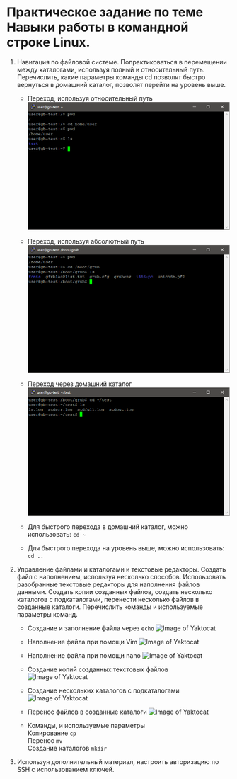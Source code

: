 # Практическое задание по теме Навыки работы в командной строке Linux.

1. Навигация по файловой системе. Попрактиковаться в перемещении между каталогами, используя полный и относительный путь. Перечислить, какие параметры команды cd позволят быстро вернуться в домашний каталог, позволят перейти на уровень выше.
 
    * Переход, используя относительный путь
    ![sample text](img/cd-1.PNG)
    
    * Переход, используя абсолютный путь
    ![sample text](img/cd-2.PNG)
    
    * Переход через домашний каталог
    ![sample text](img/cd-3.PNG)
    
    * Для быстрого перехода в домашний каталог, можно использовать: `cd ~`
    
    * Для быстрого перехода на уровень выше, можно использовать: `cd ..`

1. Управление файлами и каталогами и текстовые редакторы. Создать файл с наполнением, используя несколько способов. Использовать разобранные текстовые редакторы для наполнения файлов данными. Создать копии созданных файлов, создать несколько каталогов с подкаталогами, перенести несколько файлов в созданные каталоги. Перечислить команды и используемые параметры команд.

	* Создание и заполнение файла через `echo`
	![Image of Yaktocat](https://octodex.github.com/images/yaktocat.png)
    
	* Наполнение файла при помощи Vim
	![Image of Yaktocat](https://octodex.github.com/images/yaktocat.png)
    
    * Наполнение файла при помощи nano
	![Image of Yaktocat](https://octodex.github.com/images/yaktocat.png)
    
    * Создание копий созданных текстовых файлов
    ![Image of Yaktocat](https://octodex.github.com/images/yaktocat.png)
    
    * Создание нескольких каталогов с подкаталогами
    ![Image of Yaktocat](https://octodex.github.com/images/yaktocat.png)
    
    * Перенос файлов в созданные каталоги
    ![Image of Yaktocat](https://octodex.github.com/images/yaktocat.png)
    
    * Команды, и используемые параметры  
    Копирование `cp`  
    Перенос `mv`  
    Создание каталогов `mkdir`

1. Используя дополнительный материал, настроить авторизацию по SSH с использованием ключей.
